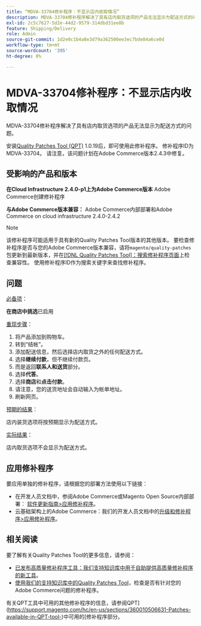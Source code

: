 ```yaml
---
title: “MDVA-33704修补程序：不显示店内收取情况”
description: MDVA-33704修补程序解决了具有店内取货选项的产品无法显示为配送方式的问题。
exl-id: 2c5c7627-5d2e-44d2-9579-314dbd31ee8b
feature: Shipping/Delivery
role: Admin
source-git-commit: 1d2e0c1b4a8e3d79a362500ee3ec7bde84a6ce0d
workflow-type: tm+mt
source-wordcount: '395'
ht-degree: 0%

---
```


# MDVA-33704修补程序：不显示店内收取情况

MDVA-33704修补程序解决了具有店内取货选项的产品无法显示为配送方式的问题。

安装[Quality Patches Tool (QPT)](/help/announcements/adobe-commerce-announcements/magento-quality-patches-released-new-tool-to-self-serve-quality-patches.md) 1.0.19后，即可使用此修补程序。 修补程序ID为MDVA-33704。 请注意，该问题计划在Adobe Commerce版本2.4.3中修复。

## 受影响的产品和版本

**在Cloud Infrastructure 2.4.0-p1上为Adobe Commerce版本** Adobe Commerce创建修补程序

**与Adobe Commerce版本兼容：** Adobe Commerce内部部署和Adobe Commerce on cloud infrastructure 2.4.0-2.4.2

>[!NOTE]
>
>该修补程序可能适用于具有新的Quality Patches Tool版本的其他版本。 要检查修补程序是否与您的Adobe Commerce版本兼容，请将`magento/quality-patches`包更新到最新版本，并在[[!DNL Quality Patches Tool]：搜索修补程序页面](https://devdocs.magento.com/quality-patches/tool.html#patch-grid)上检查兼容性。 使用修补程序ID作为搜索关键字来查找修补程序。

## 问题

<u>必备项</u>：<br>

**在商店中挑选**&#x200B;已启用

<u>重现步骤</u>：

1. 将产品添加到购物车。
1. 转到“结帐”。
1. 添加配送信息，然后选择店内取货之外的任何配送方式。
1. 选择&#x200B;**继续付款**，但不继续付款页。
1. 而是返回&#x200B;**联系人和送货**&#x200B;部分。
1. 选择&#x200B;**代答**。
1. 选择&#x200B;**商店**&#x200B;和&#x200B;**点击付款**。
1. 请注意，您的送货地址会自动输入为帐单地址。
1. 刷新网页。

<u>预期的结果</u>：

店内装货选项将按预期显示为配送方式。

<u>实际结果</u>：

店内取货选项不会显示为配送方式。

## 应用修补程序

要应用单独的修补程序，请根据您的部署方法使用以下链接：

* 在开发人员文档中，参阅Adobe Commerce或Magento Open Source内部部署： [软件更新指南>应用修补程序](https://devdocs.magento.com/guides/v2.4/comp-mgr/patching/mqp.html)。
* 云基础架构上的Adobe Commerce：我们的开发人员文档中的[升级和修补程序>应用修补程序](https://devdocs.magento.com/cloud/project/project-patch.html)。

## 相关阅读

要了解有关Quality Patches Tool的更多信息，请参阅：

* [已发布高质量修补程序工具：我们支持知识库中用于自助提供高质量修补程序的新工具](/help/announcements/adobe-commerce-announcements/magento-quality-patches-released-new-tool-to-self-serve-quality-patches.md)。
* [使用我们的支持知识库中的Quality Patches Tool](/help/support-tools/patches-available-in-qpt-tool/check-patch-for-magento-issue-with-magento-quality-patches.md)，检查是否有针对您的Adobe Commerce问题的修补程序。

有关QPT工具中可用的其他修补程序的信息，请参阅QPT](https://support.magento.com/hc/en-us/sections/360010506631-Patches-available-in-QPT-tool-)中可用的[修补程序部分。
